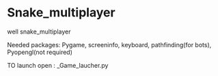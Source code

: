 # Snake_multiplayer
well snake_multiplayer

Needed packages: Pygame, screeninfo, keyboard, pathfinding(for bots), Pyopengl(not required)

TO launch open : _Game_laucher.py

